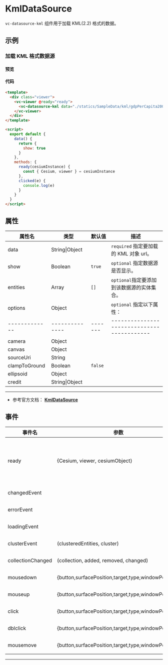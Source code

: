 # KmlDataSource

`vc-datasource-kml` 组件用于加载 KML(2.2) 格式的数据。

## 示例

### 加载 KML 格式数据源

#### 预览

<doc-preview>
  <template>
    <div class="viewer">
      <vc-viewer @ready="ready">
        <vc-datasource-kml data="./statics/SampleData/kml/gdpPerCapita2008.kmz" :show="show" @click="clicked"></vc-datasource-kml>
      </vc-viewer>
    </div>
  </template>

  <script>
    export default {
      data() {
        return {
          show: true
        }
      },
      methods: {
        ready(cesiumInstance) {
          const { Cesium, viewer } = cesiumInstance
        },
        clicked(e) {
          console.log(e)
        }
      }
    }
  </script>
</doc-preview>

#### 代码

```html
<template>
  <div class="viewer">
    <vc-viewer @ready="ready">
      <vc-datasource-kml data="./statics/SampleData/kml/gdpPerCapita2008.kmz" :show="show" @click="clicked"></vc-datasource-kml>
    </vc-viewer>
  </div>
</template>

<script>
  export default {
    data() {
      return {
        show: true
      }
    },
    methods: {
      ready(cesiumInstance) {
        const { Cesium, viewer } = cesiumInstance
      },
      clicked(e) {
        console.log(e)
      }
    }
  }
</script>
```

## 属性

| 属性名        | 类型           | 默认值  | 描述                                       |
| ------------- | -------------- | ------- | ------------------------------------------ |
| data          | String\|Object |         | `required` 指定要加载的 KML 对象 url。     |
| show          | Boolean        | `true`  | `optional` 指定数据源是否显示。            |
| entities      | Array          | `[]`    | `optional`指定要添加到该数据源的实体集合。 |
| options       | Object         |         | `optional` 指定以下属性：                  |
| ------------- | -------------- | ------- | ------------------------------------------ |
| camera        | Object         |         |                                            |
| canvas        | Object         |         |                                            |
| sourceUri     | String         |         |                                            |
| clampToGround | Boolean        | `false` |                                            |
| ellipsoid     | Object         |         |                                            |
| credit        | String\|Object |         |                                            |

---

- 参考官方文档： **[KmlDataSource](https://cesium.com/docs/cesiumjs-ref-doc/KmlDataSource.html)**

## 事件

| 事件名            | 参数                                                | 描述                                                                             |
| ----------------- | --------------------------------------------------- | -------------------------------------------------------------------------------- |
| ready             | {Cesium, viewer, cesiumObject}                      | 该组件渲染完毕时触发，返回 Cesium 类, viewer 实例，以及当前组件的 cesiumObject。 |
| changedEvent      |                                                     | 数据源改变时触发。                                                               |
| errorEvent        |                                                     | 数据源发生错误时触发。                                                           |
| loadingEvent      |                                                     | 数据源开始或结束加载时触发。                                                     |
| clusterEvent      | (clusteredEntities, cluster)                        | 数据源聚合事件。                                                                 |
| collectionChanged | (collection, added, removed, changed)               | 数据源实体集合改变时触发。                                                       |
| mousedown         | {button,surfacePosition,target,type,windowPosition} | 鼠标在该数据源上按下时触发。                                                     |
| mouseup           | {button,surfacePosition,target,type,windowPosition} | 鼠标在该数据源上弹起时触发。                                                     |
| click             | {button,surfacePosition,target,type,windowPosition} | 鼠标单击该数据源时触发。                                                         |
| dblclick          | {button,surfacePosition,target,type,windowPosition} | 鼠标左键双击该数据源时触发。                                                     |
| mousemove         | {button,surfacePosition,target,type,windowPosition} | 鼠标移动到该数据源时触发。                                                       |

---
